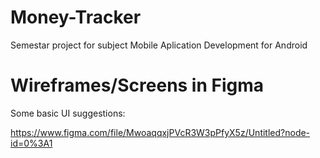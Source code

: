 # Money-Tracker

Semestar project for subject Mobile Aplication Development for Android

# Wireframes/Screens in Figma
Some basic UI suggestions:

https://www.figma.com/file/MwoaqqxjPVcR3W3pPfyX5z/Untitled?node-id=0%3A1
